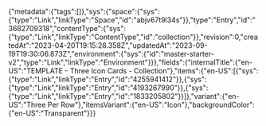 {"metadata":{"tags":[]},"sys":{"space":{"sys":{"type":"Link","linkType":"Space","id":"abjv67t9l34s"}},"type":"Entry","id":"3682709318","contentType":{"sys":{"type":"Link","linkType":"ContentType","id":"collection"}},"revision":0,"createdAt":"2023-04-20T19:15:28.358Z","updatedAt":"2023-09-19T19:30:06.873Z","environment":{"sys":{"id":"master-starter-v2","type":"Link","linkType":"Environment"}}},"fields":{"internalTitle":{"en-US":"TEMPLATE - Three Icon Cards - Collection"},"items":{"en-US":[{"sys":{"type":"Link","linkType":"Entry","id":"4255941412"}},{"sys":{"type":"Link","linkType":"Entry","id":"4193267990"}},{"sys":{"type":"Link","linkType":"Entry","id":"1833205802"}}]},"variant":{"en-US":"Three Per Row"},"itemsVariant":{"en-US":"Icon"},"backgroundColor":{"en-US":"Transparent"}}}